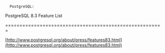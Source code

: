 <!--
id: 25488858
link: http://tumblr.atmos.org/post/25488858/postgresql-postgresql-8-3-feature-list
slug: postgresql-postgresql-8-3-feature-list
date: Mon Feb 04 2008 08:09:01 GMT-0800 (PST)
publish: 2008-02-04
tags: 
title:       PostgreSQL: 
PostgreSQL 8.3 Feature List

    
-->


      PostgreSQL: 
PostgreSQL 8.3 Feature List

    
=======================================================

[http://www.postgresql.org/about/press/features83.html](http://www.postgresql.org/about/press/features83.html)

